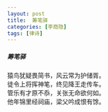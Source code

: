 ```yaml
---
layout: post
title:  筹笔驿
categories: [李商隐]
tags: [律诗]
---
```


##### 筹笔驿

猿鸟犹疑畏简书，风云常为护储胥。<br>
徒令上将挥神笔，终见降王走传车。<br>
管乐有才原不忝，关张无命欲何如。<br>
他年锦里经祠庙，梁父吟成恨有馀。





















　　　　　　　　　　 






































